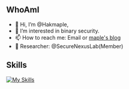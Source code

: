 ## WhoAmI

- 👋 Hi, I’m @Hakmaple, 
- 👀 I’m interested in binary security.
- 📫 How to reach me: Email or [maple's blog](https://hakmaple.github.io)
- 🔭 Researcher: @SecureNexusLab(Member)


## Skills
[![My Skills](https://skillicons.dev/icons?i=python,flask,django,go,linux,docker,bash,php,html,js,cpp,c,git,md,mysql,vscode,visualstudio,pycharm,obsidian,github,ps,gmail,wasm)](https://skillicons.dev)
